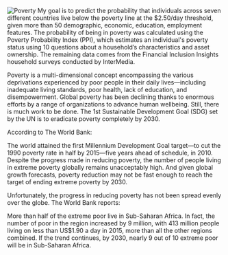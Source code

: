 ![Poverty](https://user-images.githubusercontent.com/40502533/61953634-8a50f600-afd4-11e9-987d-69751470d728.jpg)
My goal is to predict the probability that individuals across seven different countries live below the poverty line at the $2.50/day threshold, given more than 50 demographic, economic, education, employment features.
The probability of being in poverty was calculated using the Poverty Probability Index (PPI), 
which estimates an individual's poverty status using 10 questions about a household’s characteristics and 
asset ownership. The remaining data comes from the Financial Inclusion Insights household surveys conducted by InterMedia.

Poverty is a multi-dimensional concept encompassing the various deprivations experienced by poor people in their daily
lives—including inadequate living standards, poor health, lack of education, and disempowerment. Global poverty has been 
declining thanks to enormous efforts by a range of organizations to advance human wellbeing. Still, there is
much work to be done. The 1st Sustainable Development Goal (SDG) set by the UN is to eradicate poverty completely by 2030.

According to The World Bank:

The world attained the first Millennium Development Goal target—to cut the 1990 poverty rate in half by
2015—five years ahead of schedule, in 2010. Despite the progress made in reducing poverty,
the number of people living in extreme poverty globally remains unacceptably high. And given global 
growth forecasts, poverty reduction may not be fast enough to reach the target of ending extreme poverty by 2030.

Unfortunately, the progress in reducing poverty has not been spread evenly over the globe. The World Bank reports:

More than half of the extreme poor live in Sub-Saharan Africa. In fact, the number of poor in the region
increased by 9 million, with 413 million people living on less than US$1.90 a day in 2015, more than all the other 
regions combined. If the trend continues, by 2030, nearly 9 out of 10 extreme poor will be in Sub-Saharan Africa.
